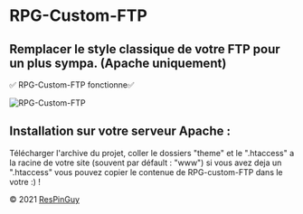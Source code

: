 # RPG-Custom-FTP
## Remplacer le style classique de votre FTP pour un plus sympa. (Apache uniquement)

✅ RPG-Custom-FTP fonctionne✅

![RPG-Custom-FTP](http://respinguy.tk/logo-img-theme/image/RPG-custom-FTP.png)

## Installation sur votre serveur Apache :

Télécharger l'archive du projet, coller le dossiers "theme" et le ".htaccess" a la racine de votre site (souvent par défault : "www")
si vous avez deja un ".htaccess" vous pouvez copier le contenue de RPG-custom-FTP dans le votre :) !

&copy; 2021 [ResPinGuy](http://respinguy.tk)
